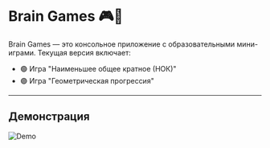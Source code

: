 # Brain Games 🎮🧠

Brain Games — это консольное приложение с образовательными мини-играми. Текущая версия включает:

- 🟢 Игра "Наименьшее общее кратное (НОК)"
- 🟣 Игра "Геометрическая прогрессия"

---

## Демонстрация
![Demo](document_52988397387849676411-ezgif.com-optimize.gif)
